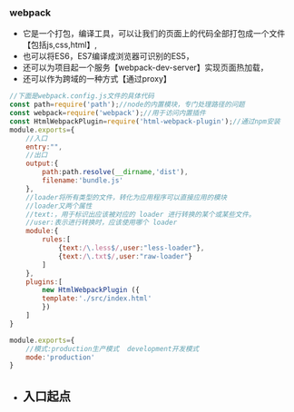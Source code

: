 ### webpack
- 它是一个打包，编译工具，可以让我们的页面上的代码全部打包成一个文件【包括js,css,html】,
- 也可以将ES6，ES7编译成浏览器可识别的ES5，
- 还可以为项目起一个服务【webpack-dev-server】实现页面热加载，
- 还可以作为跨域的一种方式【通过proxy】

```js
//下面是webpack.config.js文件的具体代码
const path=require('path');//node的内置模块，专门处理路径的问题
const webpack=require('webpack');//用于访问内置插件
const HtmlWebpackPlugin=require('html-webpack-plugin');//通过npm安装
module.exports={
    //入口
    entry:"",
    //出口
    output:{
        path:path.resolve(__dirname,'dist'),
        filename:'bundle.js'
    },
    //loader将所有类型的文件，转化为应用程序可以直接应用的模块
    //loader又两个属性
    //text:，用于标识出应该被对应的 loader 进行转换的某个或某些文件。
    //user:表示进行转换时，应该使用哪个 loader
    module:{
        rules:[
            {text:/\.less$/,user:"less-loader"},
            {text:/\.txt$/,user:"raw-loader"}
        ]
    },
    plugins:[
        new HtmlWebpackPlugin ({
        template:'./src/index.html'
        })
    ]
}

module.exports={
    //模式:production生产模式  development开发模式  
    mode:'production'
}
```
- 入口起点
   - 